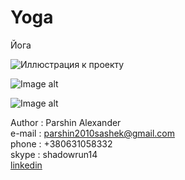 # Yoga
Йога

![Иллюстрация к проекту](https://github.com/jon/coolproject/raw/master/image/image.png)

![Image alt](https://github.com/CaLLIekDeveloper/Games/Yoga/master/screenshots/1.jpg)

![Image alt](https://github.com/CaLLIekDeveloper/Games/raw/master/screenshots/1.jpg)


Author  : Parshin Alexander<br>
e-mail  : parshin2010sashek@gmail.com<br>
phone   : +380631058332<br>
skype   : shadowrun14<br>
<a href="https://www.linkedin.com/in/%D0%B0%D0%BB%D0%B5%D0%BA%D1%81%D0%B0%D0%BD%D0%B4%D1%80-%D0%BF%D0%B0%D1%80%D1%88%D0%B8%D0%BD-b2a938118/" target="_blank">linkedin</a>

